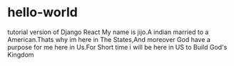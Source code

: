 # hello-world
tutorial version of Django React
My name is jijo.A indian married to a American.Thats why im here in The States,And moreover God have a purpose for me here in Us.For Short time i will be here in US to Build God's Kingdom 
